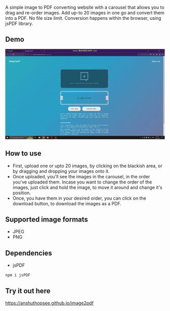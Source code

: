 A simple image to PDF converting website with a carousel that allows you to drag and re-order images. Add up-to 20 images in one go and convert them into a PDF. No file size limit. Conversion happens within the browser, using jsPDF library.

## Demo
![Usage demo](demo/image2pdf.gif)

## How to use
- First, upload one or upto 20 images, by clicking on the blackish area, or by dragging and dropping your images onto it.
- Once uploaded, you'll see the images in the carousel, in the order you've uploaded them. Incase you want to change the order of the images, just click and hold the image, to move it around and change it's position.
- Once, you have them in your desired order, you can click on the download button, to download the images as a PDF.

## Supported image formats
- JPEG
- PNG

## Dependencies
- jsPDF
```
npm i jsPDF
```

## Try it out here
https://anshuthopsee.github.io/image2pdf
